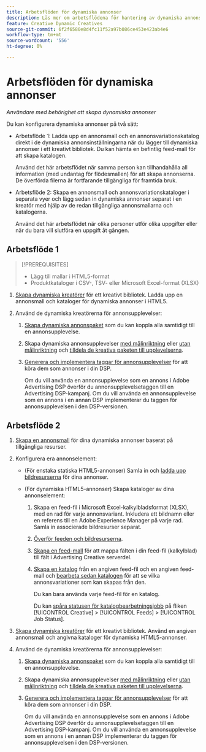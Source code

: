 ```yaml
---
title: Arbetsflöden för dynamiska annonser
description: Läs mer om arbetsflödena för hantering av dynamiska annonser.
feature: Creative Dynamic Creatives
source-git-commit: 6f2f6580e8d4fc11f52a97b086ce453e423ab4e6
workflow-type: tm+mt
source-wordcount: '556'
ht-degree: 0%

---
```


# Arbetsflöden för dynamiska annonser

*Användare med behörighet att skapa dynamiska annonser*

Du kan konfigurera dynamiska annonser på två sätt:

* Arbetsflöde 1: Ladda upp en annonsmall och en annonsvariationskatalog direkt i de dynamiska annonsinställningarna när du lägger till dynamiska annonser i ett kreativt bibliotek. Du kan hämta en befintlig feed-mall för att skapa katalogen.

  Använd det här arbetsflödet när samma person kan tillhandahålla all information (med undantag för flödesmallen) för att skapa annonserna. De överförda filerna är fortfarande tillgängliga för framtida bruk.

* Arbetsflöde 2: Skapa en annonsmall och annonsvariationskataloger i separata vyer och lägg sedan in dynamiska annonser separat i en kreatör med hjälp av de redan tillgängliga annonsmallarna och katalogerna.

  Använd det här arbetsflödet när olika personer utför olika uppgifter eller när du bara vill slutföra en uppgift åt gången.

## Arbetsflöde 1

>[!PREREQUISITES]
>
>* Lägg till mallar i HTML5-format
>* Produktkataloger i CSV-, TSV- eller Microsoft Excel-format (XLSX)

1. [Skapa dynamiska kreatörer](/help/creative/creative-libraries/creative-add-dynamic.md) för ett kreativt bibliotek. Ladda upp en annonsmall och kataloger för dynamiska annonser i HTML5.

1. Använd de dynamiska kreatörerna för annonsupplevelser:

   1. [Skapa dynamiska annonspaket](/help/creative/creative-libraries/bundle-manage.md) som du kan koppla alla samtidigt till en annonsupplevelse.

   1. Skapa dynamiska annonsupplevelser [med målinriktning](/help/creative/experiences/experience-create-targeting.md) eller [utan målinriktning](/help/creative/experiences/experience-create-no-targeting.md) och [tilldela de kreativa paketen till upplevelserna](/help/creative/experiences/experience-assign-creative-bundles.md).

   1. [Generera och implementera taggar för annonsupplevelser](/help/creative/experiences/experience-tag-export.md) för att köra dem som annonser i din DSP.

      Om du vill använda en annonsupplevelse som en annons i Adobe Advertising DSP överför du annonsupplevelsetaggen till en Advertising DSP-kampanj. Om du vill använda en annonsupplevelse som en annons i en annan DSP implementerar du taggen för annonsupplevelsen i den DSP-versionen.

## Arbetsflöde 2

1. [Skapa en annonsmall](/help/creative/ad-templates/ad-template-manage.md) för dina dynamiska annonser baserat på tillgängliga resurser.

1. Konfigurera era annonselement:

   * (För enstaka statiska HTML5-annonser) Samla in och [ladda upp bildresurserna](/help/creative/feeds/asset-manage.md) för dina annonser.

   * (För dynamiska HTML5-annonser) Skapa kataloger av dina annonselement:

      1. Skapa en feed-fil i Microsoft Excel-kalkylbladsformat (XLSX), med en rad för varje annonsvariant. Inkludera ett bildnamn eller en referens till en Adobe Experience Manager på varje rad. Samla in associerade bildresurser separat.

      1. [Överför feeden och bildresurserna](/help/creative/feeds/asset-manage.md).

      1. [Skapa en feed-mall](/help/creative/feeds/feed-template-manage.md) för att mappa fälten i din feed-fil (kalkylblad) till fält i Advertising Creative serverdel.

      1. [Skapa en katalog](/help/creative/feeds/catalog-manage.md#feed-catalog-create) från en angiven feed-fil och en angiven feed-mall och [bearbeta sedan katalogen](/help/creative/feeds/catalog-manage.md#feed-catalog-process) för att se vilka annonsvariationer som kan skapas från den.

         Du kan bara använda varje feed-fil för en katalog.

         Du kan [spåra statusen för katalogbearbetningsjobb](/help/creative/feeds/job-status-track.md) på fliken [!UICONTROL Creative] > [!UICONTROL Feeds] > [!UICONTROL Job Status].

1. [Skapa dynamiska kreatörer](/help/creative/creative-libraries/creative-add-dynamic.md) för ett kreativt bibliotek. Använd en angiven annonsmall och angivna kataloger för dynamiska HTML5-annonser.

1. Använd de dynamiska kreatörerna för annonsupplevelser:

   1. [Skapa dynamiska annonspaket](/help/creative/creative-libraries/bundle-manage.md) som du kan koppla alla samtidigt till en annonsupplevelse.

   1. Skapa dynamiska annonsupplevelser [med målinriktning](/help/creative/experiences/experience-create-targeting.md) eller [utan målinriktning](/help/creative/experiences/experience-create-no-targeting.md) och [tilldela de kreativa paketen till upplevelserna](/help/creative/experiences/experience-assign-creative-bundles.md).

   1. [Generera och implementera taggar för annonsupplevelser](/help/creative/experiences/experience-tag-export.md) för att köra dem som annonser i din DSP.

      Om du vill använda en annonsupplevelse som en annons i Adobe Advertising DSP överför du annonsupplevelsetaggen till en Advertising DSP-kampanj. Om du vill använda en annonsupplevelse som en annons i en annan DSP implementerar du taggen för annonsupplevelsen i den DSP-versionen.

